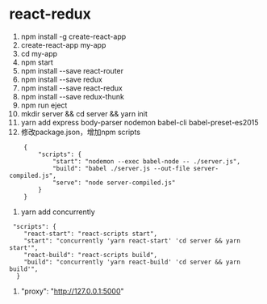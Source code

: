 # react-redux
1. npm install -g create-react-app
1. create-react-app my-app
1. cd my-app
1. npm start
1. npm install --save react-router
1. npm install --save redux
1. npm install --save react-redux
1. npm install --save redux-thunk
1. npm run eject
1. mkdir server && cd server && yarn init
1. yarn add express body-parser nodemon babel-cli babel-preset-es2015
1. 修改package.json，增加npm scripts
```
    {
        "scripts": {
            "start": "nodemon --exec babel-node -- ./server.js",
            "build": "babel ./server.js --out-file server-compiled.js",
            "serve": "node server-compiled.js"
        }
    }
```
1. yarn add concurrently
```
 "scripts": {
    "react-start": "react-scripts start",
    "start": "concurrently 'yarn react-start' 'cd server && yarn start'",
    "react-build": "react-scripts build",
    "build": "concurrently 'yarn react-build' 'cd server && yarn build'",
  }
```
1. "proxy": "http://127.0.0.1:5000"



